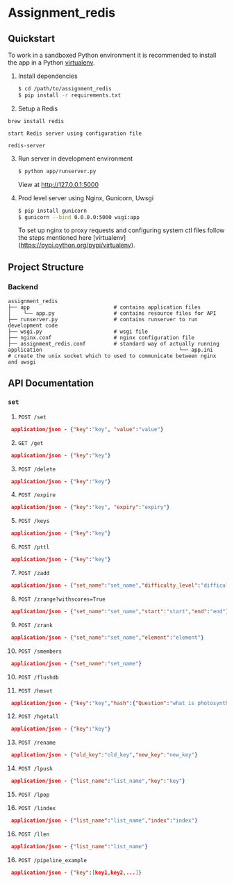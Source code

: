 # Assignment_redis

## Quickstart

To work in a sandboxed Python environment it is recommended to install the app in a Python [virtualenv](https://pypi.python.org/pypi/virtualenv).

1. Install dependencies

    ```bash
    $ cd /path/to/assignment_redis
    $ pip install -r requirements.txt
    ```

2. Setup a Redis  

  ```Mongodb
brew install redis

start Redis server using configuration file

redis-server

```
3. Run server in development environment

   ```bash
   $ python app/runserver.py
   ```

   View at http://127.0.0.1:5000
   
4. Prod level server using Nginx, Gunicorn, Uwsgi

   ```bash
   $ pip install gunicorn
   $ gunicorn --bind 0.0.0.0:5000 wsgi:app
   ```
   To set up nginx to proxy requests and configuring system ctl files follow the steps mentioned here [virtualenv]         (https://pypi.python.org/pypi/virtualenv).

## Project Structure

### Backend 
```shell
assignment_redis
├── app                           # contains application files
│    └── app.py                   # contains resource files for API
├── runserver.py                  # contains runserver to run development code
├── wsgi.py                       # wsgi file
├── nginx.conf                    # nginx configuration file 
├── assignment_redis.conf         # standard way of actually running application                                            └── app.ini                       # create the unix socket which to used to communicate between nginx and uwsgi                                                
```
## API Documentation 

### `set` 

1. `POST /set` 

```json
 application/json - {"key":"key", "value":"value"}
```
2. `GET /get` 

```json
 application/json - {"key":"key"}
```
3. `POST /delete` 

```json
 application/json - {"key":"key"}
```
4. `POST /expire` 

```json
 application/json - {"key":"key", "expiry":"expiry"}
```
5. `POST /keys` 

```json
 application/json - {"key":"key"}
```
6. `POST /pttl` 

```json
 application/json - {"key":"key"}
```
7. `POST /zadd` 

```json
 application/json - {"set_name":"set_name","difficulty_level":"difficulty_level","element":"element"}
```
8. `POST /zrange?withscores=True` 

```json
 application/json - {"set_name":"set_name","start":"start","end":"end"}
```
9. `POST /zrank` 

```json
 application/json - {"set_name":"set_name","element":"element"}
```
10. `POST /smembers` 

```json
 application/json - {"set_name":"set_name"}
``` 
10. `POST /flushdb` 

11. `POST /hmset` 

```json
 application/json - {"key":"key","hash":{"Question":"what is photosynthesis", "answer":"sun", "exam":"upsc", "year":"2019"}}
``` 
12. `POST /hgetall` 

```json
 application/json - {"key":"key"}
``` 
13. `POST /rename` 

```json
 application/json - {"old_key":"old_key","new_key":"new_key"}
``` 
14. `POST /lpush` 

```json
 application/json - {"list_name":"list_name","key":"key"}
``` 
15. `POST /lpop` 

16. `POST /lindex` 

```json
 application/json - {"list_name":"list_name","index":"index"}
 ``` 
 16. `POST /llen` 

```json
 application/json - {"list_name":"list_name"}
 ``` 
  16. `POST /pipeline_example` 

```json
 application/json - {"key":[key1,key2,...]}
 ``` 
